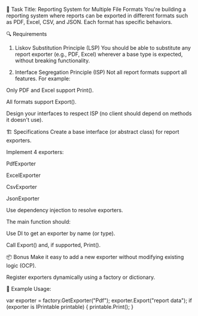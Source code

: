 🧠 Task Title: Reporting System for Multiple File Formats
You're building a reporting system where reports can be exported in different formats such as PDF, Excel, CSV, and JSON. Each format has specific behaviors.

🔍 Requirements
1. Liskov Substitution Principle (LSP)
You should be able to substitute any report exporter (e.g., PDF, Excel) wherever a base type is expected, without breaking functionality.

2. Interface Segregation Principle (ISP)
Not all report formats support all features. For example:

Only PDF and Excel support Print().

All formats support Export().

Design your interfaces to respect ISP (no client should depend on methods it doesn't use).

🏗️ Specifications
Create a base interface (or abstract class) for report exporters.

Implement 4 exporters:

PdfExporter

ExcelExporter

CsvExporter

JsonExporter

Use dependency injection to resolve exporters.

The main function should:

Use DI to get an exporter by name (or type).

Call Export() and, if supported, Print().

📦 Bonus
Make it easy to add a new exporter without modifying existing logic (OCP).

Register exporters dynamically using a factory or dictionary.

📁 Example Usage:

var exporter = factory.GetExporter("Pdf");
exporter.Export("report data");
if (exporter is IPrintable printable)
{
    printable.Print();
}
